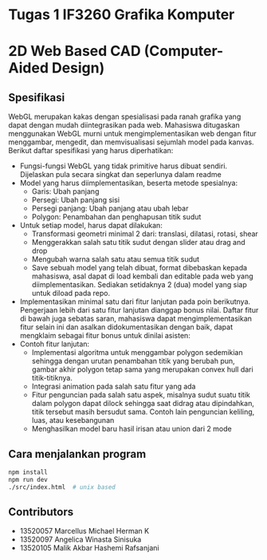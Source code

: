 # Tugas 1 IF3260 Grafika Komputer 
# 2D Web Based CAD (Computer-Aided Design)

## Spesifikasi
WebGL merupakan kakas dengan spesialisasi pada ranah grafika yang dapat dengan mudah
diintegrasikan pada web. Mahasiswa ditugaskan menggunakan WebGL murni untuk
mengimplementasikan web dengan fitur menggambar, mengedit, dan memvisualisasi sejumlah
model pada kanvas. Berikut daftar spesifikasi yang harus diperhatikan:
- Fungsi-fungsi WebGL yang tidak primitive harus dibuat sendiri. Dijelaskan pula secara
singkat dan seperlunya dalam readme
- Model yang harus diimplementasikan, beserta metode spesialnya:
  - Garis: Ubah panjang
  - Persegi: Ubah panjang sisi
  - Persegi panjang: Ubah panjang atau ubah lebar
  - Polygon: Penambahan dan penghapusan titik sudut
- Untuk setiap model, harus dapat dilakukan:
  - Transformasi geometri minimal 2 dari: translasi, dilatasi, rotasi, shear
  - Menggerakkan salah satu titik sudut dengan slider atau drag and drop
  - Mengubah warna salah satu atau semua titik sudut
  - Save sebuah model yang telah dibuat, format dibebaskan kepada mahasiswa,
  asal dapat di load kembali dan editable pada web yang diimplementasikan.
  Sediakan setidaknya 2 (dua) model yang siap untuk diload pada repo.
- Implementasikan minimal satu dari fitur lanjutan pada poin berikutnya. Pengerjaan lebih
dari satu fitur lanjutan dianggap bonus nilai. Daftar fitur di bawah juga sebatas saran,
mahasiswa dapat mengimplementasikan fitur selain ini dan asalkan didokumentasikan
dengan baik, dapat mengklaim sebagai fitur bonus untuk dinilai asisten:
- Contoh fitur lanjutan:
  - Implementasi algoritma untuk menggambar polygon sedemikian sehingga
  dengan urutan penambahan titik yang berubah pun, gambar akhir polygon tetap
  sama yang merupakan convex hull dari titik-titiknya.
  - Integrasi animation pada salah satu fitur yang ada
  - Fitur penguncian pada salah satu aspek, misalnya sudut suatu titik dalam
  polygon dapat dilock sehingga saat didrag atau dipindahkan, titik tersebut masih
  bersudut sama. Contoh lain penguncian keliling, luas, atau kesebangunan
  - Menghasilkan model baru hasil irisan atau union dari 2 mode

## Cara menjalankan program
  ```sh
  npm install
  npm run dev
  ./src/index.html  # unix based
  ```

## Contributors
- 13520057	Marcellus Michael Herman K
- 13520097	Angelica Winasta Sinisuka
- 13520105	Malik Akbar Hashemi Rafsanjani

